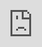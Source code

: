 ```yaml
---
layout: post
title: "엔하이펜 니기가 방탄소년단 멤버 지민의 '거짓말' 댄스 커버를 새 영상으로 선보이고 있다."
author: "undefined"
thumbnail: "https://www.allkpop.com/upload/2021/01/content/240509/thumb/1611482978_danisurst.jpg"
tags: 
---
```




<div class="video_wrapper" style="padding-top: 56.25%;">
    <iframe id="player" class="main_video" src="https://www.youtube.com/embed/tShTMmvnk3M" width="100%" height="100%" frameborder="0" allowfullscreen="" style="display: block !important; position: absolute; top: 0px; left: 0px; width: 100%; height: 100%;"></iframe>
</div>


ENHYPEN은 팬들을 위한 특별한 음식이 있습니다!

지난 1월 24일, 막내 멤버 니기가 방탄소년단의 2016년 앨범 `날개`에 수록된 지민의 솔로곡 `거짓말`을 공연한 깜짝 댄스 커버 영상을 공개했다. 영상 속 그는 흰색 셔츠에 검은색 슬랙스를 두르고 있으며, 심플한 의상과 간단한 연습실 설정을 통해 팬들이 보다 발전된 현대 무용 동작을 접목한 곡의 복잡한 안무에 대신 집중할 수 있게 되었다.

한편, 엔하이펜 멤버들은 최근 데뷔 후 첫 번째 잡지 표지 화보인 `데이즈드 코리아` 2021년 2월호에 출연할 것이라고 밝혔다.

위에 있는 니키의 표지 비디오를 보세요!